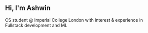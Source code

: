 ## Hi, I'm Ashwin

CS student @ Imperial College London with interest & experience in Fullstack development and ML